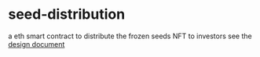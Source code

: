 # seed-distribution
a eth smart contract to distribute the frozen seeds NFT to investors
see the [design document](./design.md)
